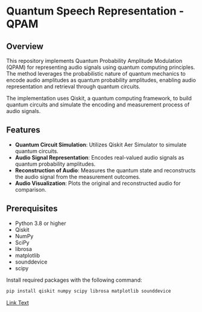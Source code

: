 # Quantum Speech Representation - QPAM

## Overview

This repository implements Quantum Probability Amplitude Modulation (QPAM) for representing audio signals using quantum computing principles. The method leverages the probabilistic nature of quantum mechanics to encode audio amplitudes as quantum probability amplitudes, enabling audio representation and retrieval through quantum circuits.

The implementation uses Qiskit, a quantum computing framework, to build quantum circuits and simulate the encoding and measurement process of audio signals.

## Features

- **Quantum Circuit Simulation**: Utilizes Qiskit Aer Simulator to simulate quantum circuits.
- **Audio Signal Representation**: Encodes real-valued audio signals as quantum probability amplitudes.
- **Reconstruction of Audio**: Measures the quantum state and reconstructs the audio signal from the measurement outcomes.
- **Audio Visualization**: Plots the original and reconstructed audio for comparison.

## Prerequisites

- Python 3.8 or higher
- Qiskit
- NumPy
- SciPy
- librosa
- matplotlib
- sounddevice
- scipy

Install required packages with the following command:

```bash
pip install qiskit numpy scipy librosa matplotlib sounddevice
```
[Link Text](URL)

